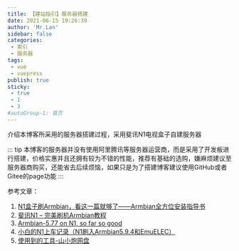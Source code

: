 ```yaml
---
title: 【建站指引】服务器搭建
date: 2021-06-15 19:26:39
author: 'Mr.Lan'
sidebar: false
categories: 
 - 索引
 - 服务器
tags: 
 - vue
 - vuepress
publish: true
sticky:
 - true
 - 1
 - 3
#autoGroup-1: 首页
---
```

介绍本博客所采用的服务器搭建过程，采用斐讯N1电视盒子自建服务器

<!-- more -->
::: tip
本博客的服务器并没有使用阿里腾讯等服务器运营商，而是采用了开发板进行搭建，价格实惠并且还拥有较为不错的性能，推荐有基础的选购，嫌麻烦建议至服务器商购买，还能省去后续烦恼，如果只是为了搭建博客建议使用GitHub或者Gitee的page功能
:::

参考文章：
1. [N1盒子刷Armbian，看这一篇就够了——Armbian全方位安装指导书](https://post.smzdm.com/p/alpwnxmp/)
2. [斐讯N1 – 完美刷机Armbian教程](https://yuerblog.cc/2019/10/23/%E6%96%90%E8%AE%AFn1-%E5%AE%8C%E7%BE%8E%E5%88%B7%E6%9C%BAarmbian%E6%95%99%E7%A8%8B/)
3. [Armbian-5.77 on N1, so far so good](https://www.right.com.cn/forum/thread-510423-1-1.html)
4. [小白的N1上车记录（N1刷入Armbian5.9.4和EmuELEC）](https://post.smzdm.com/p/aqnl5kz2/)
5. [使用到的工具-山小炮网盘](https://disk.sbsb.fun/)
